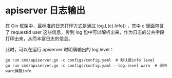 # apiserver 日志输出

在 Gin 框架中，最标准的日志打印方式是通过 log.L(c).Info()  ，其中 c 里面包含了 requestid user 这些信息，传到 log 包中可以解析出来，作为日志的公共字段打印出来，从而丰富日志的信息。

此时，可以在运行 apiserver 时明确输出的 log level：

```shell
go run cmd/apiserver.go -c configs/config.yaml  # 默认是info level
go run cmd/apiserver.go -c configs/config.yaml --log.level warn  # 采用warn屏蔽info
```

